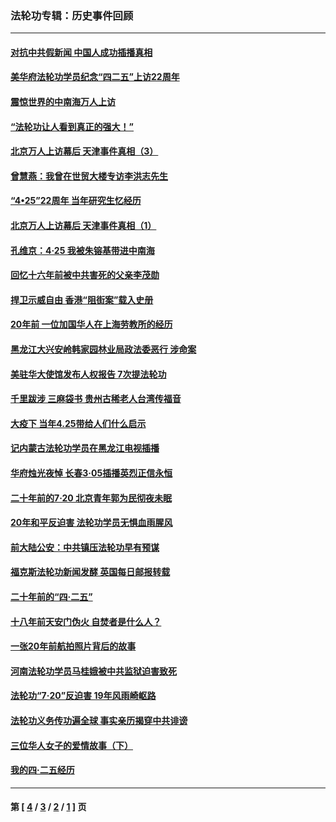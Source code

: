 ### 法轮功专辑：历史事件回顾
---
#### [对抗中共假新闻 中国人成功插播真相](../../pages/nf5793/n12910618.md) 
#### [美华府法轮功学员纪念“四二五”上访22周年](../../pages/nf5793/n12904445.md) 
#### [震惊世界的中南海万人上访](../../pages/nf5793/n12903976.md) 
#### [“法轮功让人看到真正的强大！”](../../pages/nf5793/n12903195.md) 
#### [北京万人上访幕后 天津事件真相（3）](../../pages/nf5793/n12902807.md) 
#### [曾慧燕：我曾在世贸大楼专访李洪志先生](../../pages/nf5793/n12898729.md) 
#### [“4•25”22周年 当年研究生忆经历](../../pages/nf5793/n12894152.md) 
#### [北京万人上访幕后 天津事件真相（1）](../../pages/nf5793/n12885174.md) 
#### [孔维京：4·25 我被朱镕基带进中南海](../../pages/nf5793/n12864987.md) 
#### [回忆十六年前被中共害死的父亲李茂勋](../../pages/nf5793/n12880270.md) 
#### [捍卫示威自由 香港“阻街案”载入史册](../../pages/nf5793/n12811245.md) 
#### [20年前 一位加国华人在上海劳教所的经历](../../pages/nf5793/n12707932.md) 
#### [黑龙江大兴安岭韩家园林业局政法委恶行 涉命案](../../pages/nf5793/n12622815.md) 
#### [美驻华大使馆发布人权报告 7次提法轮功](../../pages/nf5793/n12520541.md) 
#### [千里跋涉 三麻袋书 贵州古稀老人台湾传福音](../../pages/nf5793/n12198750.md) 
#### [大疫下 当年4.25带给人们什么启示](../../pages/nf5793/n12058565.md) 
#### [记内蒙古法轮功学员在黑龙江电视插播](../../pages/nf5793/n11699194.md) 
#### [华府烛光夜悼 长春3·05插播英烈正信永恒](../../pages/nf5793/n11397432.md) 
#### [二十年前的7·20 北京青年郭为民彻夜未眠](../../pages/nf5793/n11354195.md) 
#### [20年和平反迫害 法轮功学员无惧血雨腥风](../../pages/nf5793/n11348279.md) 
#### [前大陆公安：中共镇压法轮功早有预谋](../../pages/nf5793/n11352168.md) 
#### [福克斯法轮功新闻发酵  英国每日邮报转载](../../pages/nf5793/n11285952.md) 
#### [二十年前的“四·二五”](../../pages/nf5793/n11207639.md) 
#### [十八年前天安门伪火 自焚者是什么人？](../../pages/nf5793/n10996556.md) 
#### [一张20年前航拍照片背后的故事](../../pages/nf5793/n10693797.md) 
#### [河南法轮功学员马桂娥被中共监狱迫害致死](../../pages/nf5793/n10684974.md) 
#### [法轮功“7‧20”反迫害 19年风雨崎岖路](../../pages/nf5793/n10570834.md) 
#### [法轮功义务传功遍全球 事实亲历揭穿中共诽谤](../../pages/nf5793/n10581061.md) 
#### [三位华人女子的爱情故事（下）](../../pages/nf5793/n10435541.md) 
#### [我的四·二五经历](../../pages/nf5793/n10347081.md) 

---
#### 第 [ [4](./4.md) / [3](./3.md) / [2](./2.md) / [1](./1.md) ] 页
